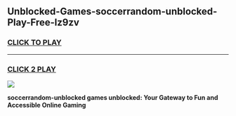 
## Unblocked-Games-soccerrandom-unblocked-Play-Free-lz9zv
<h3>
<a href="https://premium76.site?title=soccerrandom-unblocked&ref=10A">CLICK TO PLAY</a></h3>
<hr>

<h3>
<a href="https://premium76.site?title=soccerrandom-unblocked&ref=10A">CLICK 2 PLAY</a>
  
</h3>

<a href="https://premium76.site?title=soccerrandom-unblocked&ref=10A"><img src="https://clearcache.store/games.png"></a>


**soccerrandom-unblocked games unblocked: Your Gateway to Fun and Accessible Online Gaming**
